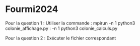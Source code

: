 # Fourmi2024

Pour la question 1 :
Utiliser la commande :
mpirun -n 1 python3 colonie_affichage.py : -n 1 python3 colonie_calculs.py

Pour la question 2 :
Exécuter le fichier correspondant
